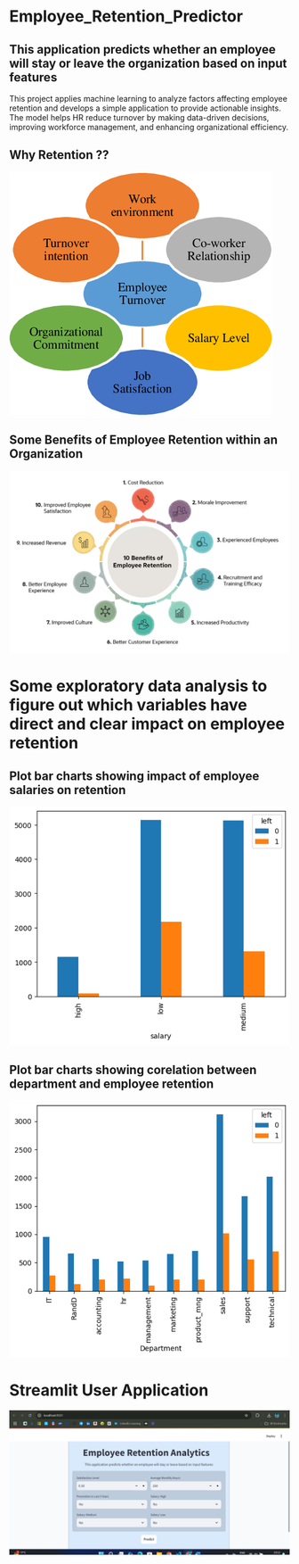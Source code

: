 # Employee_Retention_Predictor

## This application predicts whether an employee will stay or leave the organization based on input features
This project applies machine learning to analyze factors affecting employee retention and develops a simple application to provide actionable insights. The model helps HR reduce turnover by making data-driven decisions, improving workforce management, and enhancing organizational efficiency.

## Why Retention ??

![img alt](https://github.com/Tridibesh-033/Employee_Retention_Predictor/blob/main/reasons.png?raw=true)

## Some Benefits of Employee Retention within an Organization

![img alt](https://github.com/Tridibesh-033/Employee_Retention_Predictor/blob/main/benefits.png?raw=true)


# Some exploratory data analysis to figure out which variables have direct and clear impact on employee retention

## Plot bar charts showing impact of employee salaries on retention

![img alt](https://github.com/Tridibesh-033/Employee_Retention_Predictor/blob/main/output.png?raw=true)

## Plot bar charts showing corelation between department and employee retention

![img alt](https://github.com/Tridibesh-033/Employee_Retention_Predictor/blob/main/output_1.png?raw=true)


# Streamlit User Application 

![img alt](https://github.com/Tridibesh-033/Employee_Retention_Predictor/blob/main/Screenshot%20(212).png?raw=true)






